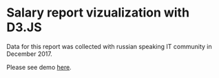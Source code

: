 # Salary report vizualization with D3.JS
Data for this report was collected with russian speaking IT community in December 2017.

Please see demo [here]( https://nitoloz.github.io/d3js-salary-report/).
